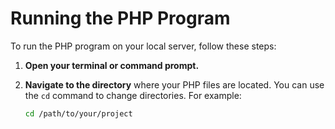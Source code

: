 # Running the PHP Program

To run the PHP program on your local server, follow these steps:

1. **Open your terminal or command prompt.**

2. **Navigate to the directory** where your PHP files are located. You can use the `cd` command to change directories. For example:
   ```bash
   cd /path/to/your/project
